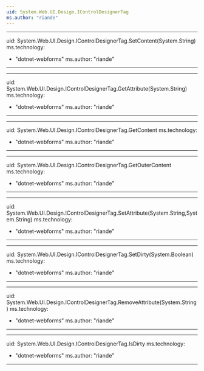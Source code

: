 ```yaml
---
uid: System.Web.UI.Design.IControlDesignerTag
ms.author: "riande"
---
```


---
uid: System.Web.UI.Design.IControlDesignerTag.SetContent(System.String)
ms.technology: 
  - "dotnet-webforms"
ms.author: "riande"
---

---
uid: System.Web.UI.Design.IControlDesignerTag.GetAttribute(System.String)
ms.technology: 
  - "dotnet-webforms"
ms.author: "riande"
---

---
uid: System.Web.UI.Design.IControlDesignerTag.GetContent
ms.technology: 
  - "dotnet-webforms"
ms.author: "riande"
---

---
uid: System.Web.UI.Design.IControlDesignerTag.GetOuterContent
ms.technology: 
  - "dotnet-webforms"
ms.author: "riande"
---

---
uid: System.Web.UI.Design.IControlDesignerTag.SetAttribute(System.String,System.String)
ms.technology: 
  - "dotnet-webforms"
ms.author: "riande"
---

---
uid: System.Web.UI.Design.IControlDesignerTag.SetDirty(System.Boolean)
ms.technology: 
  - "dotnet-webforms"
ms.author: "riande"
---

---
uid: System.Web.UI.Design.IControlDesignerTag.RemoveAttribute(System.String)
ms.technology: 
  - "dotnet-webforms"
ms.author: "riande"
---

---
uid: System.Web.UI.Design.IControlDesignerTag.IsDirty
ms.technology: 
  - "dotnet-webforms"
ms.author: "riande"
---
